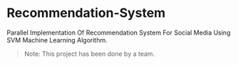 # Recommendation-System

Parallel Implementation Of Recommendation System For Social Media Using SVM Machine Learning Algorithm.

>Note: This project has been done by a team.
